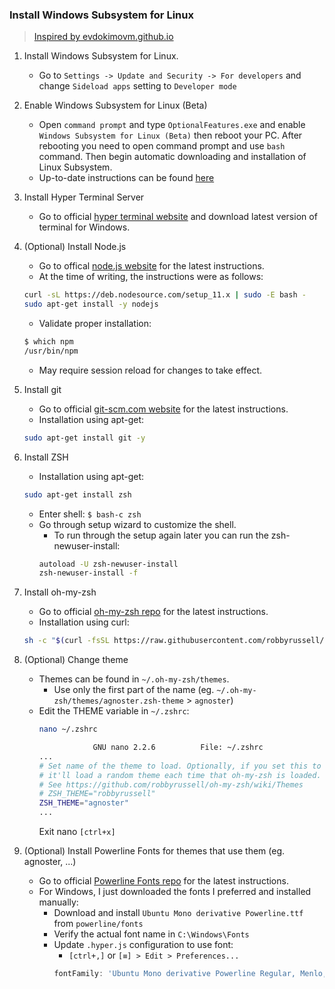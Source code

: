 ### Install Windows Subsystem for Linux

> [Inspired by evdokimovm.github.io](https://evdokimovm.github.io/windows/zsh/shell/syntax/highlighting/ohmyzsh/hyper/terminal/2017/02/24/how-to-install-zsh-and-oh-my-zsh-on-windows-10.html)

1. Install Windows Subsystem for Linux.
    * Go to `Settings -> Update and Security -> For developers` and change `Sideload apps` setting to `Developer mode`

2. Enable Windows Subsystem for Linux (Beta)
    * Open `command prompt` and type `OptionalFeatures.exe` and enable `Windows Subsystem for Linux (Beta)` then reboot your PC. After rebooting you need to open command prompt and use `bash` command. Then begin automatic downloading and installation of Linux Subsystem.
    * Up-to-date instructions can be found [here](https://docs.microsoft.com/en-us/windows/wsl/install-win10)

3. Install Hyper Terminal Server
    * Go to official [hyper terminal website](https://hyper.is/) and download latest version of terminal for Windows.

4. (Optional) Install Node.js
    * Go to offical [node.js website](https://nodejs.org/en/download/package-manager/#debian-and-ubuntu-based-linux-distributions-enterprise-linux-fedora-and-snap-packages) for the latest instructions.
    * At the time of writing, the instructions were as follows:
    ```sh
    curl -sL https://deb.nodesource.com/setup_11.x | sudo -E bash -
    sudo apt-get install -y nodejs
    ```
    * Validate proper installation:
    ```sh
    $ which npm
    /usr/bin/npm
    ```
    * May require session reload for changes to take effect.

5. Install git
    * Go to official [git-scm.com website](https://git-scm.com/download/linux) for the latest instructions.
    * Installation using apt-get:
    ```sh
    sudo apt-get install git -y
    ```

6. Install ZSH
    * Installation using apt-get:
    ```sh
    sudo apt-get install zsh
    ```
    * Enter shell: `$ bash-c zsh`
    * Go through setup wizard to customize the shell.
        * To run through the setup again later you can run the zsh-newuser-install:
        ```sh
        autoload -U zsh-newuser-install
        zsh-newuser-install -f
        ```

7. Install oh-my-zsh
    * Go to official [oh-my-zsh repo](https://github.com/robbyrussell/oh-my-zsh) for the latest instructions.
    * Installation using curl:
    ```sh
    sh -c "$(curl -fsSL https://raw.githubusercontent.com/robbyrussell/oh-my-zsh/master/tools/install.sh)"
    ```

8. (Optional) Change theme
    * Themes can be found in `~/.oh-my-zsh/themes`.
        * Use only the first part of the name (eg. `~/.oh-my-zsh/themes/agnoster.zsh-theme` > `agnoster`)
    * Edit the THEME variable in `~/.zshrc`:
        ```zsh
        nano ~/.zshrc
        ```
        ```zsh
                    GNU nano 2.2.6          File: ~/.zshrc
        ...
        # Set name of the theme to load. Optionally, if you set this to "random"
        # it'll load a random theme each time that oh-my-zsh is loaded.
        # See https://github.com/robbyrussell/oh-my-zsh/wiki/Themes
        # ZSH_THEME="robbyrussell"
        ZSH_THEME="agnoster"
        ...
        ```
        Exit nano `[ctrl+x]`

9. (Optional) Install Powerline Fonts for themes that use them (eg. agnoster, ...)
    * Go to official [Powerline Fonts repo](https://github.com/powerline/fonts) for the latest instructions.
    * For Windows, I just downloaded the fonts I preferred and installed manually:
        * Download and install `Ubuntu Mono derivative Powerline.ttf` from `powerline/fonts`
        * Verify the actual font name in `C:\Windows\Fonts`
        * Update `.hyper.js` configuration to use font:
            * `[ctrl+,]` or `[≡] > Edit > Preferences...`
            ```js
            fontFamily: 'Ubuntu Mono derivative Powerline Regular, Menlo, [...]'
            ```

